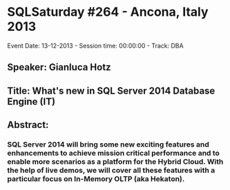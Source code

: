 # SQLSaturday #264 - Ancona, Italy 2013
Event Date: 13-12-2013 - Session time: 00:00:00 - Track: DBA
## Speaker: Gianluca Hotz
## Title: What's new in SQL Server 2014 Database Engine (IT)
## Abstract:
### SQL Server 2014 will bring some new exciting features and enhancements to achieve mission critical performance and to enable more scenarios as a platform for the Hybrid Cloud. With the help of live demos, we will cover all these features with a particular focus on In-Memory OLTP (aka Hekaton).
